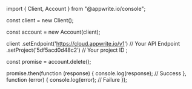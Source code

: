 import { Client, Account } from "@appwrite.io/console";

const client = new Client();

const account = new Account(client);

client
    .setEndpoint('https://cloud.appwrite.io/v1') // Your API Endpoint
    .setProject('5df5acd0d48c2') // Your project ID
;

const promise = account.delete();

promise.then(function (response) {
    console.log(response); // Success
}, function (error) {
    console.log(error); // Failure
});